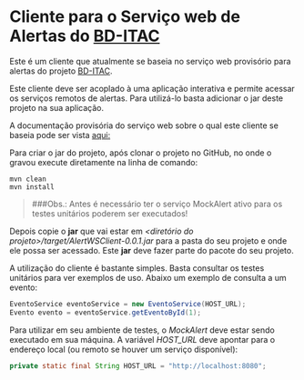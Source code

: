 # Cliente para o Serviço web de Alertas do [BD-ITAC](https://sites.google.com/site/interdproj2016/)

Este é um cliente que atualmente se baseia no serviço web provisório para alertas do projeto [BD-ITAC](https://sites.google.com/site/interdproj2016/).

Este cliente deve ser acoplado à uma aplicação interativa e permite acessar os serviços remotos de alertas. Para utilizá-lo basta adicionar o jar deste projeto na sua aplicação. 

A documentação provisória do serviço web sobre o qual este cliente se baseia pode ser vista [aqui:](https://cdn.rawgit.com/BD-ITAC/BD-ITAC/SP1_TS02/MockAlert/README.html)

Para criar o jar do projeto, após clonar o projeto no GitHub, no onde o gravou execute diretamente na linha de comando:

    mvn clean
    mvn install

> ###Obs.:
> Antes é necessário ter o serviço MockAlert ativo para os testes unitários poderem ser executados!

Depois copie o **jar** que vai estar em *<diretório do projeto>/target/AlertWSClient-0.0.1.jar* para a pasta do seu projeto e onde ele possa ser acessado. Este **jar** deve fazer parte do pacote do seu projeto.

A utilização do cliente é bastante simples. Basta consultar os testes unitários para ver exemplos de uso. Abaixo um exemplo de consulta a um evento:

```java
EventoService eventoService = new EventoService(HOST_URL);
Evento evento = eventoService.getEventoById(1);
```

Para utilizar em seu ambiente de testes, o *MockAlert*  deve estar sendo executado em sua máquina. A variável *HOST_URL* deve apontar para o endereço local (ou remoto se houver um serviço disponível):

```java
private static final String HOST_URL = "http://localhost:8080";
```
